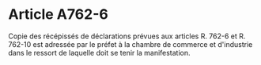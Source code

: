 # Article A762-6

Copie des récépissés de déclarations prévues aux articles R. 762-6 et R. 762-10 est adressée par le préfet à la chambre de commerce et d'industrie dans le ressort de laquelle doit se tenir la manifestation.
